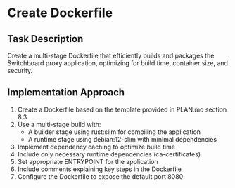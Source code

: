 # Create Dockerfile

## Task Description
Create a multi-stage Dockerfile that efficiently builds and packages the Switchboard proxy application, optimizing for build time, container size, and security.

## Implementation Approach
1. Create a Dockerfile based on the template provided in PLAN.md section 8.3
2. Use a multi-stage build with:
   - A builder stage using rust:slim for compiling the application
   - A runtime stage using debian:12-slim with minimal dependencies
3. Implement dependency caching to optimize build time
4. Include only necessary runtime dependencies (ca-certificates)
5. Set appropriate ENTRYPOINT for the application
6. Include comments explaining key steps in the Dockerfile
7. Configure the Dockerfile to expose the default port 8080
